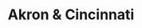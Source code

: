 ---
ee_id: '2192'
site: '1'
type: '2'
long_id: 2012-042 Akron & Cincinnati (Code)
url: code-akron-cincinnati
year: '2012'
medium: Perl Script
commission:
add_credit:
dims:
pitch: "​Fake social network travel script :)"
ps:
live_url:
related:
title: Akron & Cincinnati
youtube:
imgs: perl.gif
subheading: "(Code)"
year2: '2012'
download:
add_credits:
related_code:
! '':
layout: things-i-made
---